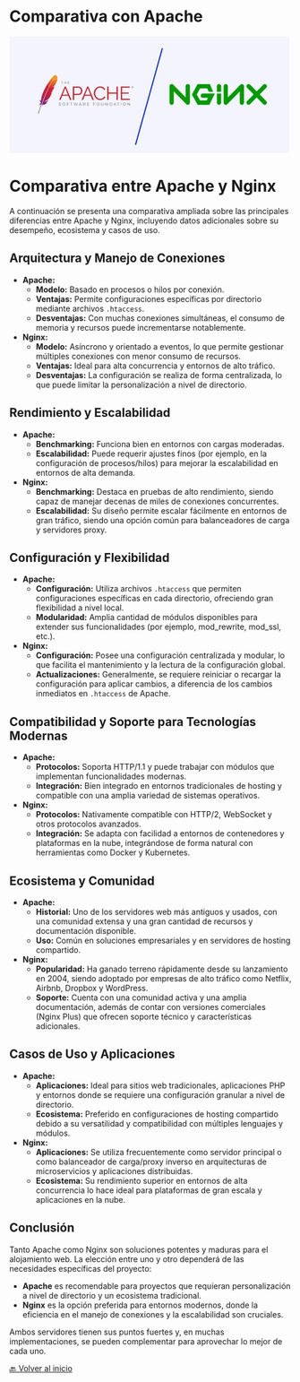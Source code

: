 # Comparativa con Apache

![](https://github.com/HoracioGG/nginx/blob/main/img/nginx-apache.jpg)
# Comparativa entre Apache y Nginx

A continuación se presenta una comparativa ampliada sobre las principales diferencias entre Apache y Nginx, incluyendo datos adicionales sobre su desempeño, ecosistema y casos de uso.

## Arquitectura y Manejo de Conexiones
- **Apache:**  
  - **Modelo:** Basado en procesos o hilos por conexión.  
  - **Ventajas:** Permite configuraciones específicas por directorio mediante archivos `.htaccess`.  
  - **Desventajas:** Con muchas conexiones simultáneas, el consumo de memoria y recursos puede incrementarse notablemente.
- **Nginx:**  
  - **Modelo:** Asíncrono y orientado a eventos, lo que permite gestionar múltiples conexiones con menor consumo de recursos.  
  - **Ventajas:** Ideal para alta concurrencia y entornos de alto tráfico.  
  - **Desventajas:** La configuración se realiza de forma centralizada, lo que puede limitar la personalización a nivel de directorio.

## Rendimiento y Escalabilidad
- **Apache:**  
  - **Benchmarking:** Funciona bien en entornos con cargas moderadas.  
  - **Escalabilidad:** Puede requerir ajustes finos (por ejemplo, en la configuración de procesos/hilos) para mejorar la escalabilidad en entornos de alta demanda.
- **Nginx:**  
  - **Benchmarking:** Destaca en pruebas de alto rendimiento, siendo capaz de manejar decenas de miles de conexiones concurrentes.  
  - **Escalabilidad:** Su diseño permite escalar fácilmente en entornos de gran tráfico, siendo una opción común para balanceadores de carga y servidores proxy.

## Configuración y Flexibilidad
- **Apache:**  
  - **Configuración:** Utiliza archivos `.htaccess` que permiten configuraciones específicas en cada directorio, ofreciendo gran flexibilidad a nivel local.  
  - **Modularidad:** Amplia cantidad de módulos disponibles para extender sus funcionalidades (por ejemplo, mod_rewrite, mod_ssl, etc.).
- **Nginx:**  
  - **Configuración:** Posee una configuración centralizada y modular, lo que facilita el mantenimiento y la lectura de la configuración global.  
  - **Actualizaciones:** Generalmente, se requiere reiniciar o recargar la configuración para aplicar cambios, a diferencia de los cambios inmediatos en `.htaccess` de Apache.

## Compatibilidad y Soporte para Tecnologías Modernas
- **Apache:**  
  - **Protocolos:** Soporta HTTP/1.1 y puede trabajar con módulos que implementan funcionalidades modernas.  
  - **Integración:** Bien integrado en entornos tradicionales de hosting y compatible con una amplia variedad de sistemas operativos.
- **Nginx:**  
  - **Protocolos:** Nativamente compatible con HTTP/2, WebSocket y otros protocolos avanzados.  
  - **Integración:** Se adapta con facilidad a entornos de contenedores y plataformas en la nube, integrándose de forma natural con herramientas como Docker y Kubernetes.

## Ecosistema y Comunidad
- **Apache:**  
  - **Historial:** Uno de los servidores web más antiguos y usados, con una comunidad extensa y una gran cantidad de recursos y documentación disponible.  
  - **Uso:** Común en soluciones empresariales y en servidores de hosting compartido.
- **Nginx:**  
  - **Popularidad:** Ha ganado terreno rápidamente desde su lanzamiento en 2004, siendo adoptado por empresas de alto tráfico como Netflix, Airbnb, Dropbox y WordPress.  
  - **Soporte:** Cuenta con una comunidad activa y una amplia documentación, además de contar con versiones comerciales (Nginx Plus) que ofrecen soporte técnico y características adicionales.

## Casos de Uso y Aplicaciones
- **Apache:**  
  - **Aplicaciones:** Ideal para sitios web tradicionales, aplicaciones PHP y entornos donde se requiere una configuración granular a nivel de directorio.  
  - **Ecosistema:** Preferido en configuraciones de hosting compartido debido a su versatilidad y compatibilidad con múltiples lenguajes y módulos.
- **Nginx:**  
  - **Aplicaciones:** Se utiliza frecuentemente como servidor principal o como balanceador de carga/proxy inverso en arquitecturas de microservicios y aplicaciones distribuidas.  
  - **Ecosistema:** Su rendimiento superior en entornos de alta concurrencia lo hace ideal para plataformas de gran escala y aplicaciones en la nube.

## Conclusión
Tanto Apache como Nginx son soluciones potentes y maduras para el alojamiento web. La elección entre uno y otro dependerá de las necesidades específicas del proyecto:
- **Apache** es recomendable para proyectos que requieran personalización a nivel de directorio y un ecosistema tradicional.
- **Nginx** es la opción preferida para entornos modernos, donde la eficiencia en el manejo de conexiones y la escalabilidad son cruciales.

Ambos servidores tienen sus puntos fuertes y, en muchas implementaciones, se pueden complementar para aprovechar lo mejor de cada uno.


[🔙 Volver al inicio](https://github.com/HoracioGG/nginx/tree/main#readme)
